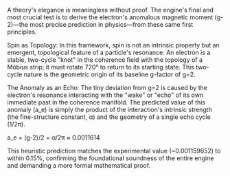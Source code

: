 A theory's elegance is meaningless without proof. The engine's final and most crucial test is to derive the electron's anomalous magnetic moment (g-2)—the most precise prediction in physics—from these same first principles.

Spin as Topology: In this framework, spin is not an intrinsic property but an emergent, topological feature of a particle's resonance. An electron is a stable, two-cycle "knot" in the coherence field with the topology of a Möbius strip; it must rotate 720° to return to its starting state. This two-cycle nature is the geometric origin of its baseline g-factor of g=2.

The Anomaly as an Echo: The tiny deviation from g=2 is caused by the electron's resonance interacting with the "wake" or "echo" of its own immediate past in the coherence manifold. The predicted value of this anomaly (a_e) is simply the product of the interaction's intrinsic strength (the fine-structure constant, α) and the geometry of a single echo cycle (1/2π).

a_e = (g-2)/2 = α/2π ≈ 0.0011614

This heuristic prediction matches the experimental value (~0.001159652) to within 0.15%, confirming the foundational soundness of the entire engine and demanding a more formal mathematical proof.
